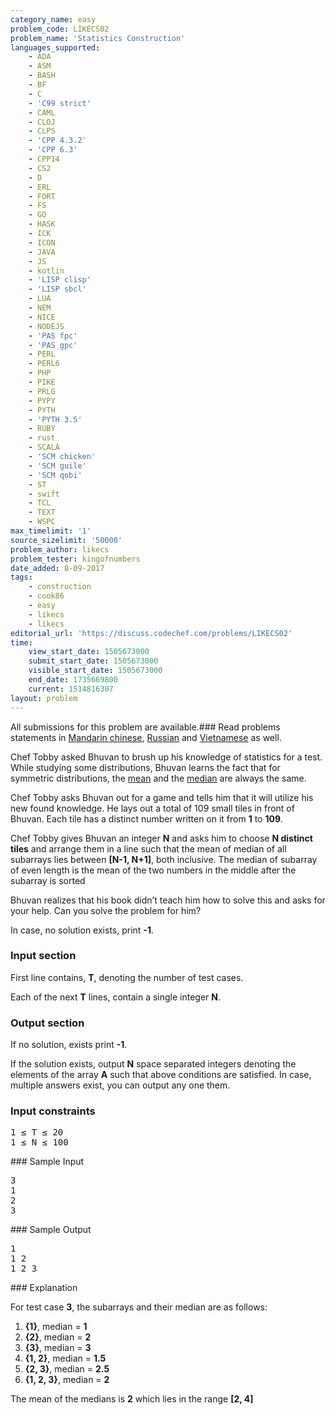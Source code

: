 ```yaml
---
category_name: easy
problem_code: LIKECS02
problem_name: 'Statistics Construction'
languages_supported:
    - ADA
    - ASM
    - BASH
    - BF
    - C
    - 'C99 strict'
    - CAML
    - CLOJ
    - CLPS
    - 'CPP 4.3.2'
    - 'CPP 6.3'
    - CPP14
    - CS2
    - D
    - ERL
    - FORT
    - FS
    - GO
    - HASK
    - ICK
    - ICON
    - JAVA
    - JS
    - kotlin
    - 'LISP clisp'
    - 'LISP sbcl'
    - LUA
    - NEM
    - NICE
    - NODEJS
    - 'PAS fpc'
    - 'PAS gpc'
    - PERL
    - PERL6
    - PHP
    - PIKE
    - PRLG
    - PYPY
    - PYTH
    - 'PYTH 3.5'
    - RUBY
    - rust
    - SCALA
    - 'SCM chicken'
    - 'SCM guile'
    - 'SCM qobi'
    - ST
    - swift
    - TCL
    - TEXT
    - WSPC
max_timelimit: '1'
source_sizelimit: '50000'
problem_author: likecs
problem_tester: kingofnumbers
date_added: 8-09-2017
tags:
    - construction
    - cook86
    - easy
    - likecs
    - likecs
editorial_url: 'https://discuss.codechef.com/problems/LIKECS02'
time:
    view_start_date: 1505673000
    submit_start_date: 1505673000
    visible_start_date: 1505673000
    end_date: 1735669800
    current: 1514816307
layout: problem
---
```

All submissions for this problem are available.### Read problems statements in [Mandarin chinese](http://www.codechef.com/download/translated/COOK86/mandarin/LIKECS02.pdf), [Russian](http://www.codechef.com/download/translated/COOK86/russian/LIKECS02.pdf) and [Vietnamese](http://www.codechef.com/download/translated/COOK86/vietnamese/LIKECS02.pdf) as well.

Chef Tobby asked Bhuvan to brush up his knowledge of statistics for a test. While studying some distributions, Bhuvan learns the fact that for symmetric distributions, the [mean](https://en.wikipedia.org/wiki/Mean) and the [median](https://en.wikipedia.org/wiki/Median) are always the same.

Chef Tobby asks Bhuvan out for a game and tells him that it will utilize his new found knowledge. He lays out a total of 109 small tiles in front of Bhuvan. Each tile has a distinct number written on it from **1** to **109**.

Chef Tobby gives Bhuvan an integer **N** and asks him to choose **N distinct tiles** and arrange them in a line such that the mean of median of all subarrays lies between **\[N-1, N+1\]**, both inclusive. The median of subarray of even length is the mean of the two numbers in the middle after the subarray is sorted

Bhuvan realizes that his book didn’t teach him how to solve this and asks for your help. Can you solve the problem for him?

In case, no solution exists, print **-1**.

### Input section

First line contains, **T**, denoting the number of test cases.

Each of the next **T** lines, contain a single integer **N**.

### Output section

If no solution, exists print **-1**.

If the solution exists, output **N** space separated integers denoting the elements of the array **A** such that above conditions are satisfied. In case, multiple answers exist, you can output any one them.

### Input constraints

<pre>
1 ≤ T ≤ 20
1 ≤ N ≤ 100
</pre>### Sample Input

<pre>
3
1
2
3
</pre>### Sample Output

<pre>
1
1 2
1 2 3
</pre>### Explanation

For test case **3**, the subarrays and their median are as follows:

1. **{1}**, median = **1**
2. **{2}**, median = **2**
3. **{3}**, median = **3**
4. **{1, 2}**, median = **1.5**
5. **{2, 3}**, median = **2.5**
6. **{1, 2, 3}**, median = **2**

The mean of the medians is **2** which lies in the range **\[2, 4\]**
